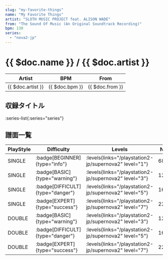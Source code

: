 ```yaml
---
slug: "my-favorite-things"
name: "My Favorite Things"
artist: "SLOTH MUSIC PROJECT feat. ALISON WADE"
from: "The Sound Of Music (An Original Soundtrack Recording)"
bpm: 130
series:
  - "nova2-jp"
---
```


# {{ $doc.name }} / {{ $doc.artist }}

|Artist|BPM|From|
|------|---|----|
|{{ $doc.artist }}|{{ $doc.bpm }}|{{ $doc.from }}|

## 収録タイトル

:series-list{:series="series"}

## 譜面一覧

|PlayStyle|Difficulty|Levels|Notes|Movie|
|---------|----------|------|-----|-----|
|SINGLE| :badge[BEGINNER]{type="info"}| :levels{links="/playstation2-jp/supernova2" level="1"}|68/0||
|SINGLE| :badge[BASIC]{type="warning"}| :levels{links="/playstation2-jp/supernova2" level="3"}|125/0||
|SINGLE| :badge[DIFFICULT]{type="danger"}| :levels{links="/playstation2-jp/supernova2" level="5"}|167/8||
|SINGLE| :badge[EXPERT]{type="success"}| :levels{links="/playstation2-jp/supernova2" level="7"}|222/30||
|DOUBLE| :badge[BASIC]{type="warning"}| :levels{links="/playstation2-jp/supernova2" level="3"}|126/0||
|DOUBLE| :badge[DIFFICULT]{type="danger"}| :levels{links="/playstation2-jp/supernova2" level="5"}|168/8||
|DOUBLE| :badge[EXPERT]{type="success"}| :levels{links="/playstation2-jp/supernova2" level="7"}|223/33||
